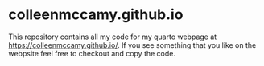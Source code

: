 # colleenmccamy.github.io

This repository contains all my code for my quarto webpage at https://colleenmccamy.github.io/. If you see something that you like on the webpsite feel free to checkout and copy the code.
